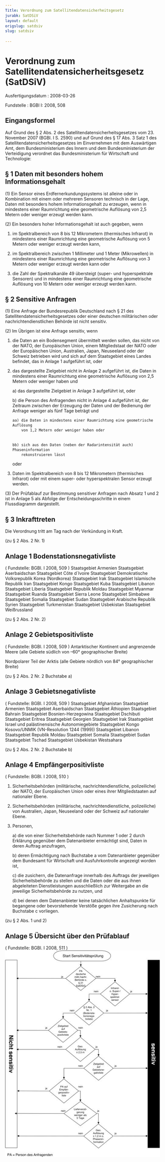 ```yaml
---
Title: Verordnung zum Satellitendatensicherheitsgesetz
jurabk: SatDSiV
layout: default
origslug: satdsiv
slug: satdsiv

---
```


# Verordnung zum Satellitendatensicherheitsgesetz (SatDSiV)

Ausfertigungsdatum
:   2008-03-26

Fundstelle
:   BGBl I: 2008, 508


## Eingangsformel

Auf Grund des § 2 Abs. 2 des Satellitendatensicherheitsgesetzes vom
23\. November 2007 (BGBl. I S. 2590) und auf Grund des § 17 Abs. 3 Satz
1 des Satellitendatensicherheitsgesetzes im Einvernehmen mit dem
Auswärtigen Amt, dem Bundesministerium des Innern und dem
Bundesministerium der Verteidigung verordnet das Bundesministerium für
Wirtschaft und Technologie:


## § 1 Daten mit besonders hohem Informationsgehalt

(1) Ein Sensor eines Erdfernerkundungssystems ist alleine oder in
Kombination mit einem oder mehreren Sensoren technisch in der Lage,
Daten mit besonders hohem Informationsgehalt zu erzeugen, wenn in
mindestens einer Raumrichtung eine geometrische Auflösung von 2,5
Metern oder weniger erzeugt werden kann.

(2) Ein besonders hoher Informationsgehalt ist auch gegeben, wenn

1.  im Spektralbereich von 8 bis 12 Mikrometern (thermisches Infrarot) in
    mindestens einer Raumrichtung eine geometrische Auflösung von 5 Metern
    oder weniger erzeugt werden kann,


2.  im Spektralbereich zwischen 1 Millimeter und 1 Meter (Mikrowellen) in
    mindestens einer Raumrichtung eine geometrische Auflösung von 3 Metern
    oder weniger erzeugt werden kann oder


3.  die Zahl der Spektralkanäle 49 übersteigt (super- und hyperspektrale
    Sensoren) und in mindestens einer Raumrichtung eine geometrische
    Auflösung von 10 Metern oder weniger erzeugt werden kann.





## § 2 Sensitive Anfragen

(1) Eine Anfrage der Bundesrepublik Deutschland nach § 21 des
Satellitendatensicherheitsgesetzes oder einer deutschen militärischen
oder nachrichtendienstlichen Behörde ist nicht sensitiv.

(2) Im Übrigen ist eine Anfrage sensitiv, wenn

1.  die Daten an ein Bodensegment übermittelt werden sollen, das nicht von
    der NATO, der Europäischen Union, einem Mitgliedstaat der NATO oder
    der Europäischen Union, Australien, Japan, Neuseeland oder der Schweiz
    betrieben wird und sich auf dem Staatsgebiet eines Landes befindet,
    das in Anlage 1 aufgeführt ist, oder


2.  das dargestellte Zielgebiet nicht in Anlage 2 aufgeführt ist, die
    Daten in mindestens einer Raumrichtung eine geometrische Auflösung von
    2,5 Metern oder weniger haben und

    a)  das dargestellte Zielgebiet in Anlage 3 aufgeführt ist, oder


    b)  die Person des Anfragenden nicht in Anlage 4 aufgeführt ist, der
        Zeitraum zwischen der Erzeugung der Daten und der Bedienung der
        Anfrage weniger als fünf Tage beträgt und

        aa) die Daten in mindestens einer Raumrichtung eine geometrische Auflösung
            von 1,2 Metern oder weniger haben oder


        bb) sich aus den Daten (neben der Radarintensität auch) Phaseninformation
            rekonstruieren lässt






    oder


3.  Daten im Spektralbereich von 8 bis 12 Mikrometern (thermisches
    Infrarot) oder mit einem super- oder hyperspektralen Sensor erzeugt
    werden.




(3) Der Prüfablauf zur Bestimmung sensitiver Anfragen nach Absatz 1
und 2 ist in Anlage 5 als Abfolge der Entscheidungsschritte in einem
Flussdiagramm dargestellt.


## § 3 Inkrafttreten

Die Verordnung tritt am Tag nach der Verkündung in Kraft.

(zu § 2 Abs. 2 Nr. 1)

## Anlage 1 Bodenstationsnegativliste

( Fundstelle: BGBl. I 2008, 509 )
Staatsgebiet Armenien
Staatsgebiet Aserbaidschan
Staatsgebiet Côte d´Ivoire
Staatsgebiet Demokratische Volksrepublik Korea (Nordkorea)
Staatsgebiet Irak
Staatsgebiet Islamische Republik Iran
Staatsgebiet Kongo
Staatsgebiet Kuba
Staatsgebiet Libanon
Staatsgebiet Liberia
Staatsgebiet Republik Moldau
Staatsgebiet Myanmar
Staatsgebiet Ruanda
Staatsgebiet Sierra Leone
Staatsgebiet Simbabwe
Staatsgebiet Somalia
Staatsgebiet Sudan
Staatsgebiet Arabische Republik Syrien
Staatsgebiet Turkmenistan
Staatsgebiet Usbekistan
Staatsgebiet Weißrussland

(zu § 2 Abs. 2 Nr. 2)

## Anlage 2 Gebietspositivliste

( Fundstelle: BGBl. I 2008, 509 )
Antarktischer Kontinent und angrenzende Meere (alle Gebiete südlich
von –60° geographischer Breite)

Nordpolarer Teil der Arktis (alle Gebiete nördlich von 84°
geographischer Breite)

(zu § 2 Abs. 2 Nr. 2 Buchstabe a)

## Anlage 3 Gebietsnegativliste

( Fundstelle: BGBl. I 2008, 509 )
Staatsgebiet Afghanistan
Staatsgebiet Armenien
Staatsgebiet Aserbaidschan
Staatsgebiet Äthiopien
Staatsgebiet Bahrain
Staatsgebiet Bosnien-Herzegowina
Staatsgebiet Dschibuti
Staatsgebiet Eritrea
Staatsgebiet Georgien
Staatsgebiet Irak
Staatsgebiet Israel und palästinensische Autonomiegebiete
Staatsgebiet Kongo
Kosovo/UNMIK (VN-Resolution 1244 (1999))
Staatsgebiet Libanon
Staatsgebiet Republik Moldau
Staatsgebiet Somalia
Staatsgebiet Sudan
Staatsgebiet Tschad
Staatsgebiet Usbekistan
Westsahara

(zu § 2 Abs. 2 Nr. 2 Buchstabe b)

## Anlage 4 Empfängerpositivliste

( Fundstelle: BGBl. I 2008, 510 )

1.  Sicherheitsbehörden (militärische, nachrichtendienstliche,
    polizeiliche) der NATO, der Europäischen Union oder eines ihrer
    Mitgliedstaaten auf nationaler Ebene.


2.  Sicherheitsbehörden (militärische, nachrichtendienstliche,
    polizeiliche) von Australien, Japan, Neuseeland oder der Schweiz auf
    nationaler Ebene.


3.  Personen,

    a)  die von einer Sicherheitsbehörde nach Nummer 1 oder 2 durch Erklärung
        gegenüber dem Datenanbieter ermächtigt sind, Daten in deren Auftrag
        anzufragen,


    b)  deren Ermächtigung nach Buchstabe a vom Datenanbieter gegenüber dem
        Bundesamt für Wirtschaft und Ausfuhrkontrolle angezeigt worden ist,


    c)  die zusichern, die Datenanfrage innerhalb des Auftrags der jeweiligen
        Sicherheitsbehörde zu stellen und die Daten oder die aus ihnen
        abgeleiteten Dienstleistungen ausschließlich zur Weitergabe an die
        jeweilige Sicherheitsbehörde zu nutzen, und


    d)  bei denen dem Datenanbieter keine tatsächlichen Anhaltspunkte für
        begangene oder bevorstehende Verstöße gegen ihre Zusicherung nach
        Buchstabe c vorliegen.







(zu § 2 Abs. 1 und 2)

## Anlage 5 Übersicht über den Prüfablauf

( Fundstelle: BGBl. I 2008, 511 )
![bgbl1_2008_j0508-1_0010.jpg](bgbl1_2008_j0508-1_0010.jpg)
